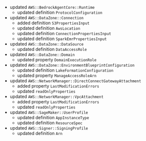 - updated `AWS::BedrockAgentCore::Runtime`
  - updated definition `ProtocolConfiguration`
- updated `AWS::DataZone::Connection`
  - added definition `S3PropertiesInput`
  - updated definition `AwsLocation`
  - updated definition `ConnectionPropertiesInput`
  - updated definition `SparkEmrPropertiesInput`
- updated `AWS::DataZone::DataSource`
  - updated definition `DataAccessRole`
- updated `AWS::DataZone::Domain`
  - updated property `DomainExecutionRole`
- updated `AWS::DataZone::EnvironmentBlueprintConfiguration`
  - updated definition `LakeFormationConfiguration`
  - updated property `ManageAccessRoleArn`
- updated `AWS::NetworkManager::DirectConnectGatewayAttachment`
  - added property `LastModificationErrors`
  - updated `readOnlyProperties`
- updated `AWS::NetworkManager::VpcAttachment`
  - added property `LastModificationErrors`
  - updated `readOnlyProperties`
- updated `AWS::SageMaker::UserProfile`
  - updated definition `AppInstanceType`
  - updated definition `ResourceSpec`
- updated `AWS::Signer::SigningProfile`
  - updated definition `Arn`
